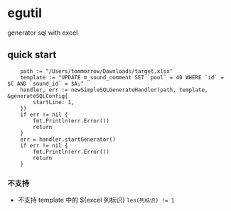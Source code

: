 # egutil
generator sql with excel

## quick start
```golang
    path := "/Users/tommorrow/Downloads/target.xlsx"
	template := "UPDATE m_sound_comment SET `pool` = 40 WHERE `id` = $C AND `sound_id` = $A;"
	handler, err := newSimpleSQLGenerateHandler(path, template, &generateSQLConfig{
		startLine: 1,
	})
	if err != nil {
		fmt.Println(err.Error())
		return
	}
	err = handler.startGenerator()
	if err != nil {
		fmt.Println(err.Error())
		return
	}
```

### 不支持
- 不支持 template 中的 ${excel 列标识} `len(列标识) != 1`